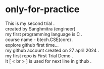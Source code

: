 # only-for-practice
This is my second trial  .
<br>
created by Sanghmitra (engineer)
<br>
my first programming language is C .
<br>
course name - btech.CSE(core) .
<br>
explore github first time...
<br>
my github account created on 27 april 2024 .
<br>
my first repo is First Trial Demo .
<br>
It [ < br > ] is used for next line in github .
